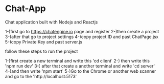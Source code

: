 # Chat-App
Chat application built with Nodejs and Reactjs


1-)first go to https://chatengine.io page and register
2-)then create a project
3-)after that go to project settings
4-)copy project ID  and past ChatPage.jsx
5-)copy Private Key and past server.js 

follow these steps to run the project

1-)first create a new terminal and write this 'cd client' 
2-) then write this 'npm run dev'
3-) after that create  a another terminal and write 'cd server'
4-)and then write 'npm start'
5-)Go to the Chrome or another web scanner and go to the 'http://localhost:5173'
